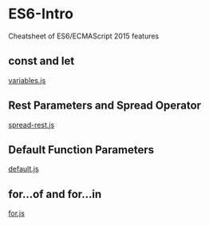 # ES6-Intro
Cheatsheet of ES6/ECMAScript 2015 features

## const and let
[variables.js](variables.js)

## Rest Parameters and Spread Operator
[spread-rest.js](spread-rest.js)

## Default Function Parameters
[default.js](default.js)

## for...of and for...in
[for.js](for.js)